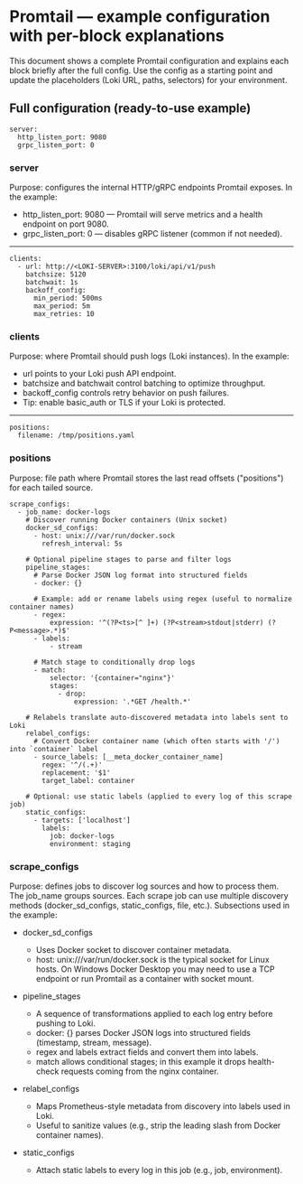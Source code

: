 # Promtail — example configuration with per-block explanations

This document shows a complete Promtail configuration and explains each block briefly after the full config. Use the config as a starting point and update the placeholders (Loki URL, paths, selectors) for your environment.

## Full configuration (ready-to-use example)

```
server:
  http_listen_port: 9080
  grpc_listen_port: 0
```
### server
Purpose: configures the internal HTTP/gRPC endpoints Promtail exposes.
In the example:
- http_listen_port: 9080 — Promtail will serve metrics and a health endpoint on port 9080.
- grpc_listen_port: 0 — disables gRPC listener (common if not needed).

---

```
clients:
  - url: http://<LOKI-SERVER>:3100/loki/api/v1/push
    batchsize: 5120
    batchwait: 1s
    backoff_config:
      min_period: 500ms
      max_period: 5m
      max_retries: 10
```
### clients
Purpose: where Promtail should push logs (Loki instances).
In the example:
- url points to your Loki push API endpoint.
- batchsize and batchwait control batching to optimize throughput.
- backoff_config controls retry behavior on push failures.
- Tip: enable basic_auth or TLS if your Loki is protected.

---

```
positions:
  filename: /tmp/positions.yaml
```
### positions
Purpose: file path where Promtail stores the last read offsets ("positions") for each tailed source.

```
scrape_configs:
  - job_name: docker-logs
    # Discover running Docker containers (Unix socket)
    docker_sd_configs:
      - host: unix:///var/run/docker.sock
        refresh_interval: 5s

    # Optional pipeline stages to parse and filter logs
    pipeline_stages:
      # Parse Docker JSON log format into structured fields
      - docker: {}

      # Example: add or rename labels using regex (useful to normalize container names)
      - regex:
          expression: '^(?P<ts>[^ ]+) (?P<stream>stdout|stderr) (?P<message>.*)$'
      - labels:
          - stream

      # Match stage to conditionally drop logs
      - match:
          selector: '{container="nginx"}'
          stages:
            - drop:
                expression: '.*GET /health.*'

    # Relabels translate auto-discovered metadata into labels sent to Loki
    relabel_configs:
      # Convert Docker container name (which often starts with '/') into `container` label
      - source_labels: [__meta_docker_container_name]
        regex: '^/(.+)'
        replacement: '$1'
        target_label: container

    # Optional: use static labels (applied to every log of this scrape job)
    static_configs:
      - targets: ['localhost']
        labels:
          job: docker-logs
          environment: staging
```
### scrape_configs
Purpose: defines jobs to discover log sources and how to process them.
The job_name groups sources. Each scrape job can use multiple discovery methods (docker_sd_configs, static_configs, file, etc.).
Subsections used in the example:

- docker_sd_configs
    - Uses Docker socket to discover container metadata.
    - host: unix:///var/run/docker.sock is the typical socket for Linux hosts. On Windows Docker Desktop you may need to use a TCP endpoint or run Promtail as a container with socket mount.
      
- pipeline_stages
    - A sequence of transformations applied to each log entry before pushing to Loki.
    - docker: {} parses Docker JSON logs into structured fields (timestamp, stream, message).
    - regex and labels extract fields and convert them into labels.
    - match allows conditional stages; in this example it drops health-check requests coming from the nginx container.
      
- relabel_configs
    - Maps Prometheus-style metadata from discovery into labels used in Loki.
    - Useful to sanitize values (e.g., strip the leading slash from Docker container names).
      
- static_configs
    - Attach static labels to every log in this job (e.g., job, environment).
